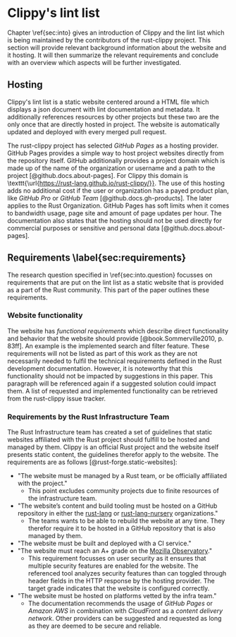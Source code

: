 # Clippy's lint list
<!-- Reviewed: 1x newly written. -->
Chapter \ref{sec:into} gives an introduction of Clippy and the lint list which is being maintained by the contributors of the rust-clippy project. This section will provide relevant background information about the website and it hosting. It will then summarize the relevant requirements and conclude with an overview which aspects will be further investigated.

## Hosting
<!-- Reviewed: 1x newly written. -->
Clippy's lint list is a static website centered around a HTML file which displays a json document with lint documentation and metadata. It additionally references resources by other projects but these two are the only once that are directly hosted in project. The website is automatically updated and deployed with every merged pull request.

The rust-clippy project has selected _GitHub Pages_ as a hosting provider. GitHub Pages provides a simple way to host project websites directly from the repository itself. GitHub additionally provides a project domain which is made up of the name of the organization or username and a path to the project [@github.docs.about-pages]. For Clippy this domain is \texttt{\url{https://rust-lang.github.io/rust-clippy/}}. The use of this hosting adds no additional cost if the user or organization has a payed product plan, like _GitHub Pro_ or _GitHub Team_ [@github.docs.gh-products]. The later applies to the Rust Organization. GitHub Pages has soft limits when it comes to bandwidth usage, page site and amount of page updates per hour. The documentation also states that the hosting should not be used directly for commercial purposes or sensitive and personal data [@github.docs.about-pages].

## Requirements \label{sec:requirements}
<!-- Reviewed: 1x rewritten -->
The research question specified in \ref{sec:into.question} focusses on requirements that are put on the lint list as a static website that is provided as a part of the Rust community. This part of the paper outlines these requirements. 

### Website functionality
<!-- Reviewed: 1x rewritten -->
The website has _functional requirements_ which describe direct functionality and behavior that the website should provide [@book.Sommerville2010, p. 83ff]. An example is the implemented search and filter feature. These requirements will not be listed as part of this work as they are not necessarily needed to fulfil the technical requirements defined in the Rust development documentation. However, it is noteworthy that this functionality should not be impacted by suggestions in this paper. This paragraph will be referenced again if a suggested solution could impact them. A list of requested and implemented functionality can be retrieved from the rust-clippy issue tracker.

### Requirements by the Rust Infrastructure Team
<!-- Reviewed: 1x rewritten -->
The Rust Infrastructure team has created a set of guidelines that static websites affiliated with the Rust project should fulfill to be hosted and managed by them. Clippy is an official Rust project and the website itself presents static content, the guidelines therefor apply to the website. The requirements are as follows [@rust-forge.static-websites]:

* "The website must be managed by a Rust team, or be officially affiliated with the project."
    * This point excludes community projects due to finite resources of the infrastructure team.
* "The website’s content and build tooling must be hosted on a GitHub repository in either the [rust-lang](https://github.com/rust-lang) or [rust-lang-nursery](https://github.com/rust-lang-nursery) organizations."
    * The teams wants to be able to rebuild the website at any time. They therefor require it to be hosted in a GitHub repository that is also managed by them.
* "The website must be built and deployed with a CI service."
* "The website must reach an A+ grade on the [Mozilla Observatory](https://observatory.mozilla.org/)."
    * This requirement focusses on user security as it ensures that multiple security features are enabled for the website. The referenced tool analyzes security features than can toggled through header fields in the HTTP response by the hosting provider. The target grade indicates that the website is configured correctly. 
* "The website must be hosted on platforms vetted by the infra team."
    * The documentation recommends the usage of _GitHub Pages_ or _Amazon AWS_ in combination with _CloudFront_ as a _content delivery network_. Other providers can be suggested and requested as long as they are deemed to be secure and reliable.


<!--
This section can be expanded if more text is needed.

You might read that sentence and ask: WHAT?

So, let me rage a bit. My university had the _brilliant_ idea to create these assignments which are
not even recognized by other universities but are needed for their specific master. This sounds
stupid enough but hey, that means they are optional or only required for master students right?
No, that's not how management works with them...

While raging I have to say that it does have some purpose. We learn how to write scientific
papers before our actual theses. That point given, why do I need to write six of them???
The last papers took a lot of work specially for someone who kind of struggles with writing and
there was only positive feedback why do I need to write even more?

Okay, let's end the rage here. The simple answer is that these assignments have a page requirement
of 10 pages +- 10%. This means that I might have to waste my time and your time just to reach the
required page count even if all important aspects have been said...

I'm just a bit frustrated by people and systems who waste my lifetime. That's the most valuable
resource I have.
-->